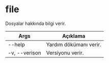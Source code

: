 # file
Dosyalar hakkında bilgi verir.

| Args | Açıklama |
| -------- | -------- |
| --help | Yardım dökümanı verir. |
| -v, --verison | Versiyonu verir. |